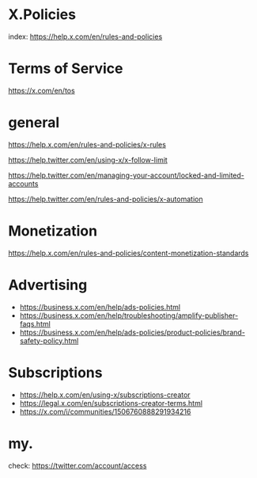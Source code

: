 # X.Policies
index: https://help.x.com/en/rules-and-policies

# Terms of Service
https://x.com/en/tos

# general
https://help.x.com/en/rules-and-policies/x-rules

https://help.twitter.com/en/using-x/x-follow-limit

https://help.twitter.com/en/managing-your-account/locked-and-limited-accounts

https://help.twitter.com/en/rules-and-policies/x-automation

# Monetization
https://help.x.com/en/rules-and-policies/content-monetization-standards

# Advertising
- https://business.x.com/en/help/ads-policies.html
- https://business.x.com/en/help/troubleshooting/amplify-publisher-faqs.html
- https://business.x.com/en/help/ads-policies/product-policies/brand-safety-policy.html

# Subscriptions
- https://help.x.com/en/using-x/subscriptions-creator
- https://legal.x.com/en/subscriptions-creator-terms.html
- https://x.com/i/communities/1506760888291934216

# my.
check:
https://twitter.com/account/access
